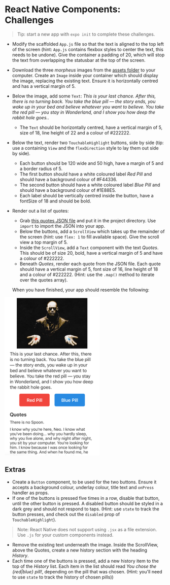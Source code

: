 # React Native Components: Challenges

> Tip: start a new app with `expo init` to complete these challenges.

- Modify the scaffolded `App.js` file so that the text is aligned to the top left of the screen (hint: `App.js` contains flexbox styles to center the text, this needs to be undone). Give the container a padding of 20, which will stop the text from overlapping the statusbar at the top of the screen.
- Download the three _morpheus_ images from the [assets folder](assets/) to your computer. Create an `Image` inside your container which should display the image, replacing the existing text. Ensure it is horizontally centred and has a vertical margin of 5.
- Below the image, add some `Text`: _This is your last chance. After this, there is no turning back. You take the blue pill — the story ends, you wake up in your bed and believe whatever you want to believe. You take the red pill — you stay in Wonderland, and I show you how deep the rabbit hole goes._.
  - The `Text` should be horizontally centred, have a vertical margin of 5, size of 18, line height of 22 and a colour of #222222.
- Below the text, render two `TouchableHighlight` buttons, side by side (tip: use a containing `View` and the `flexDirection` style to lay them out side by side).
  - Each button should be 120 wide and 50 high, have a margin of 5 and a border radius of 5.
  - The first button should have a white coloured label _Red Pill_ and should have a background colour of #F44336.
  - The second button should have a white coloured label _Blue Pill_ and should have a background colour of #1E88E5.
  - Each label should be vertically centred inside the button, have a fontSize of 18 and should be bold.
- Render out a list of quotes:
  - Grab [this quotes JSON file](assets/quotes.json) and put it in the project directory. Use `import` to import the JSON into your app.
  - Below the buttons, add a `ScrollView` which takes up the remainder of the screen (hint: use `flex: 1` to fill available space). Give the scroll view a top margin of 5.
  - Inside the `ScrollView`, add a `Text` component with the text _Quotes_. This should be of size 20, bold, have a vertical margin of 5 and have a colour of #222222.
  - Beneath _Quotes_, render each quote from the JSON file. Each quote should have a vertical margin of 5, font size of 16, line height of 18 and a colour of #222222. (Hint: use the `.map()` method to iterate over the quotes array).

  When you have finished, your app should resemble the following:

<img src="screenshots/components.png" height="500">

## Extras

- Create a `Button` component, to be used for the two buttons. Ensure it accepts a background colour, underlay colour, title text and `onPress` handler as props.
- If one of the buttons is pressed five times in a row, disable that button, until the other button is pressed. A disabled button should be styled in a dark grey and should not respond to taps. (Hint: use `state` to track the button presses, and check out the `disabled` prop of `TouchableHighlight`).

> Note: React Native does not support using `.jsx` as a file extension. Use `.js` for your custom components instead.

- Remove the existing text underneath the image. Inside the ScrollView, above the Quotes, create a new history section with the heading _History_.
- Each time one of the buttons is pressed, add a new history item to the top of the _History_ list. Each item in the list should read _You chose the {red|blue} pill!_, depending on the pill that was chosen. (Hint: you'll need to use `state` to track the history of chosen pills))
